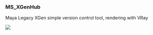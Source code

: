 ### MS_XGenHub
Maya Legacy XGen simple version control tool, rendering with VRay

![](https://i.imgur.com/5ZdS5Tu.png)
